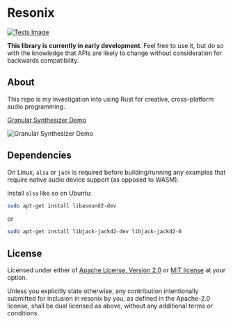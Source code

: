 # Resonix

[![Tests Image]][wrend tests]

[Tests Image]: https://img.shields.io/github/actions/workflow/status/austintheriot/wrend/tests.yml?branch=master

[wrend tests]: https://github.com/austintheriot/wrend/actions/workflows/tests.yml

**This library is currently in early development**. Feel free to use it, but do so with the knowledge that APIs are likely to change without consideration for backwards compatibility.

## About

This repo is my investigation into using Rust for creative, cross-platform audio programming.

[Granular Synthesizer Demo](https://austintheriot.github.io/resonix/)

![Granular Synthesizer Demo](/screenshots/granular_synthesizer_0.png)

## Dependencies

On Linux, `alsa` or `jack` is required before building/running any examples that require native audio device support (as opposed to WASM).

Install `alsa` like so on Ubuntu:

```sh
sudo apt-get install libasound2-dev
```

or

```sh
sudo apt-get install libjack-jackd2-dev libjack-jackd2-0
```

## License

Licensed under either of [Apache License, Version
2.0](LICENSE-APACHE) or [MIT license](LICENSE_mit) at your option.

Unless you explicitly state otherwise, any contribution intentionally submitted
for inclusion in resonix by you, as defined in the Apache-2.0 license, shall be
dual licensed as above, without any additional terms or conditions.